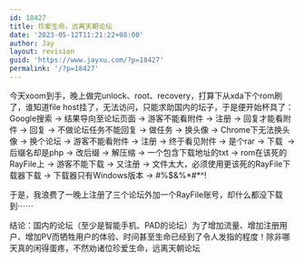 ```yaml
---
id: 18427
title: 珍爱生命，远离天朝论坛
date: '2023-05-12T11:21:22+08:00'
author: Jay
layout: revision
guid: 'https://www.jayxu.com/?p=18427'
permalink: '/?p=18427'
---
```


<!-- wp:paragraph -->
<p>今天xoom到手，晚上做完unlock、root、recovery，打算下从xda下个rom刷了，谁知道file host挂了，无法访问，只能求助国内的坛子，于是便开始杯具了：Google搜索 -&gt; 结果导向至论坛页面 -&gt; 游客不能看附件 -&gt; 注册 -&gt; 回复才能看附件 -&gt; 回复 -&gt; 不做论坛任务不能回复 -&gt; 做任务 -&gt; 换头像 -&gt; Chrome下无法换头像 -&gt; 换个论坛 -&gt;&nbsp;游客不能看附件 -&gt; 注册 -&gt; 终于看见附件 -&gt; 是个rar -&gt; 下载 &nbsp;-&gt; 后缀名却是php -&gt; 改后缀 -&gt; 解压缩 -&gt; 一个包含下载地址的txt -&gt; rom在该死的RayFile上 -&gt; 游客不能下载 -&gt; 又注册 -&gt; 文件太大，必须使用更该死的RayFile下载器下载 -&gt; 下载器只有Windows版本 -&gt; #%$&amp;%*#*^!</p>
<!-- /wp:paragraph -->

<!-- wp:paragraph -->
<p>于是，我浪费了一晚上注册了三个论坛外加一个RayFile账号，却什么都没下载到⋯⋯</p>
<!-- /wp:paragraph -->

<!-- wp:paragraph -->
<p>结论：国内的论坛（至少是智能手机、PAD的论坛）为了增加流量、增加注册用户、增加PV而牺牲用户的体验、时间甚至生命已经到了令人发指的程度！除非哪天真的闲得蛋疼，不然劝诸位珍爱生命，远离天朝论坛</p>
<!-- /wp:paragraph -->